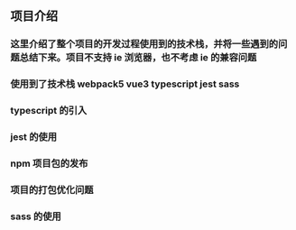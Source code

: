 ## 项目介绍

### 这里介绍了整个项目的开发过程使用到的技术栈，并将一些遇到的问题总结下来。项目不支持 ie 浏览器，也不考虑 ie 的兼容问题

### 使用到了技术栈 webpack5 vue3 typescript jest sass
### typescript 的引入

### jest 的使用

### npm 项目包的发布

### 项目的打包优化问题  

### sass 的使用
